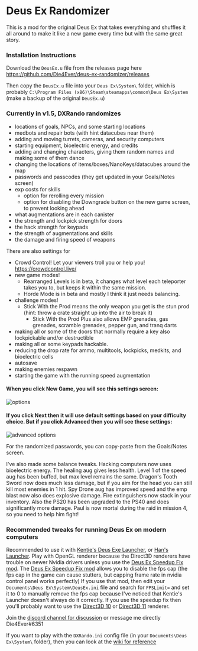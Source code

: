 # Deus Ex Randomizer

This is a mod for the original Deus Ex that takes everything and shuffles it all around to make it like a new game every time but with the same great story.

### Installation Instructions

Download the `DeusEx.u` file from the releases page here https://github.com/Die4Ever/deus-ex-randomizer/releases

Then copy the `DeusEx.u` file into your `Deus Ex\System\` folder, which is probably `C:\Program Files (x86)\Steam\steamapps\common\Deus Ex\System` (make a backup of the original `DeusEx.u`)

### Currently in v1.5, DXRando randomizes
* locations of goals, NPCs, and some starting locations
* medbots and repair bots (with hint datacubes near them)
* adding and moving turrets, cameras, and security computers
* starting equipment, bioelectric energy, and credits
* adding and changing characters, giving them random names and making some of them dance
* changing the locations of items/boxes/NanoKeys/datacubes around the map
* passwords and passcodes (they get updated in your Goals/Notes screen)
* exp costs for skills
    * option for rerolling every mission
    * option for disabling the Downgrade button on the new game screen, to prevent looking ahead
* what augmentations are in each canister
* the strength and lockpick strength for doors
* the hack strength for keypads
* the strength of augmentations and skills
* the damage and firing speed of weapons

There are also settings for
* Crowd Control! Let your viewers troll you or help you! https://crowdcontrol.live/
* new game modes!
    * Rearranged Levels is in beta, it changes what level each teleporter takes you to, but keeps it within the same mission.
    * Horde Mode is in beta and mostly I think it just needs balancing.
* challenge modes!
    * Stick With the Prod means the only weapon you get is the stun prod (hint: throw a crate straight up into the air to break it)
        * Stick With the Prod Plus also allows EMP grenades, gas grenades, scramble grenades, pepper gun, and tranq darts
* making all or some of the doors that normally require a key also lockpickable and/or destructible
* making all or some keypads hackable.
* reducing the drop rate for ammo, multitools, lockpicks, medkits, and bioelectric cells
* autosave
* making enemies respawn
* starting the game with the running speed augmentation

#### When you click New Game, you will see this settings screen:
![options](https://i.imgur.com/2QpVbGy.png)

#### If you click Next then it will use default settings based on your difficulty choice. But if you click Advanced then you will see these settings:
![advanced options](https://i.imgur.com/ABECGMK.png)

For the randomized passwords, you can copy-paste from the Goals/Notes screen.

I've also made some balance tweaks. Hacking computers now uses bioelectric energy. The healing aug gives less health. Level 1 of the speed aug has been buffed, but max level remains the same. Dragon's Tooth Sword now does much less damage, but if you aim for the head you can still kill most enemies in 1 hit. Spy Drone aug has improved speed and the emp blast now also does explosive damage. Fire extinguishers now stack in your inventory. Also the PS20 has been upgraded to the PS40 and does significantly more damage. Paul is now mortal during the raid in mission 4, so you need to help him fight!

### Recommended tweaks for running Deus Ex on modern computers

Recommended to use it with [Kentie's Deus Exe Launcher](http://www.kentie.net/article/dxguide/), or [Han's Launcher](https://coding.hanfling.de/launch/#binaries). Play with OpenGL renderer because the Direct3D renderers have trouble on newer Nvidia drivers unless you use the [Deus Ex Speedup Fix mod](https://steamcommunity.com/sharedfiles/filedetails/?id=2048525175). The [Deus Ex Speedup Fix mod](https://steamcommunity.com/sharedfiles/filedetails/?id=2048525175) allows you to disable the fps cap (the fps cap in the game can cause stutters, but capping frame rate in nvidia control panel works perfectly) If you use that mod, then edit your `Documents\Deus Ex\System\DeusEx.ini` file and search for `FPSLimit=` and set it to 0 to manually remove the fps cap because I've noticed that Kentie's Launcher doesn't always do it correctly. If you use the speedup fix then you'll probably want to use the [Direct3D 10](https://kentie.net/article/d3d10drv/) or [Direct3D 11](https://kentie.net/article/d3d11drv/index.htm) renderer.

Join the [discord channel for discussion](https://discord.gg/VHMvqD2v8z) or message me directly Die4Ever#6351

If you want to play with the `DXRando.ini` config file (in your `Documents\Deus Ex\System\` folder), then you can look at the [wiki for reference](https://github.com/Die4Ever/deus-ex-randomizer/wiki/DXRando.ini-config)
